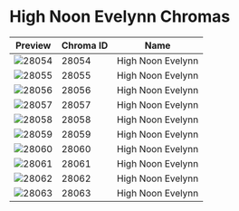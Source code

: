 # High Noon Evelynn Chromas



| Preview | Chroma ID | Name |
|---------|-----------|------|
| ![28054](https://raw.communitydragon.org/latest/plugins/rcp-be-lol-game-data/global/default/v1/champion-chroma-images/28/28054.png) | 28054 | High Noon Evelynn |
| ![28055](https://raw.communitydragon.org/latest/plugins/rcp-be-lol-game-data/global/default/v1/champion-chroma-images/28/28055.png) | 28055 | High Noon Evelynn |
| ![28056](https://raw.communitydragon.org/latest/plugins/rcp-be-lol-game-data/global/default/v1/champion-chroma-images/28/28056.png) | 28056 | High Noon Evelynn |
| ![28057](https://raw.communitydragon.org/latest/plugins/rcp-be-lol-game-data/global/default/v1/champion-chroma-images/28/28057.png) | 28057 | High Noon Evelynn |
| ![28058](https://raw.communitydragon.org/latest/plugins/rcp-be-lol-game-data/global/default/v1/champion-chroma-images/28/28058.png) | 28058 | High Noon Evelynn |
| ![28059](https://raw.communitydragon.org/latest/plugins/rcp-be-lol-game-data/global/default/v1/champion-chroma-images/28/28059.png) | 28059 | High Noon Evelynn |
| ![28060](https://raw.communitydragon.org/latest/plugins/rcp-be-lol-game-data/global/default/v1/champion-chroma-images/28/28060.png) | 28060 | High Noon Evelynn |
| ![28061](https://raw.communitydragon.org/latest/plugins/rcp-be-lol-game-data/global/default/v1/champion-chroma-images/28/28061.png) | 28061 | High Noon Evelynn |
| ![28062](https://raw.communitydragon.org/latest/plugins/rcp-be-lol-game-data/global/default/v1/champion-chroma-images/28/28062.png) | 28062 | High Noon Evelynn |
| ![28063](https://raw.communitydragon.org/latest/plugins/rcp-be-lol-game-data/global/default/v1/champion-chroma-images/28/28063.png) | 28063 | High Noon Evelynn |